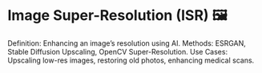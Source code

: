 # Image Super-Resolution (ISR) 🖼️
Definition: Enhancing an image’s resolution using AI.
Methods: ESRGAN, Stable Diffusion Upscaling, OpenCV Super-Resolution.
Use Cases: Upscaling low-res images, restoring old photos, enhancing medical scans.
